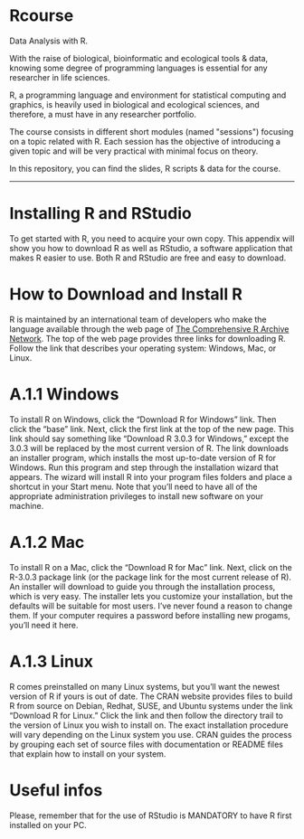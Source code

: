 # Rcourse
Data Analysis with R.

With the raise of biological, bioinformatic and ecological tools & data, knowing some degree of programming languages is essential for any researcher in life sciences.

R, a programming language and environment for statistical computing and graphics, is heavily used in biological and ecological sciences, and therefore, a must have in any researcher portfolio.

The course consists in different short modules (named "sessions") focusing on a topic related with R.
Each session has the objective of introducing a given topic and will be very practical with minimal focus on theory. 

In this repository, you can find the slides, R scripts & data for the course. 
_____
# Installing R and RStudio

To get started with R, you need to acquire your own copy. This appendix will show you how to download R as well as RStudio, a software application that makes R easier to use.
Both R and RStudio are free and easy to download.

# How to Download and Install R

R is maintained by an international team of developers who make the language available through the web page of [The Comprehensive R Archive Network](https://cran.r-project.org). The top of the web page provides three links for downloading R. Follow the link that describes your operating system: Windows, Mac, or Linux.

# A.1.1 Windows

To install R on Windows, click the “Download R for Windows” link. Then click the “base” link. Next, click the first link at the top of the new page. This link should say something like “Download R 3.0.3 for Windows,” except the 3.0.3 will be replaced by the most current version of R. The link downloads an installer program, which installs the most up-to-date version of R for Windows. Run this program and step through the installation wizard that appears. The wizard will install R into your program files folders and place a shortcut in your Start menu. Note that you’ll need to have all of the appropriate administration privileges to install new software on your machine.

# A.1.2 Mac

To install R on a Mac, click the “Download R for Mac” link. Next, click on the R-3.0.3 package link (or the package link for the most current release of R). An installer will download to guide you through the installation process, which is very easy. The installer lets you customize your installation, but the defaults will be suitable for most users. I’ve never found a reason to change them. If your computer requires a password before installing new progams, you’ll need it here.

# A.1.3 Linux

R comes preinstalled on many Linux systems, but you’ll want the newest version of R if yours is out of date. The CRAN website provides files to build R from source on Debian, Redhat, SUSE, and Ubuntu systems under the link “Download R for Linux.” Click the link and then follow the directory trail to the version of Linux you wish to install on. The exact installation procedure will vary depending on the Linux system you use. CRAN guides the process by grouping each set of source files with documentation or README files that explain how to install on your system.

# Useful infos

Please, remember that for the use of RStudio is MANDATORY to have R first installed on your PC.

